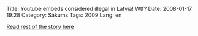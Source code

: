 Title: Youtube embeds considered illegal in Latvia! Wtf?
Date: 2008-01-17 19:28
Category: Sākums
Tags: 2009
Lang: en

[Read rest of the story here][1]

[1]: http://ukucis.com/2009/03/18/youtube-embeds-considered-illegal-in-latvia/
